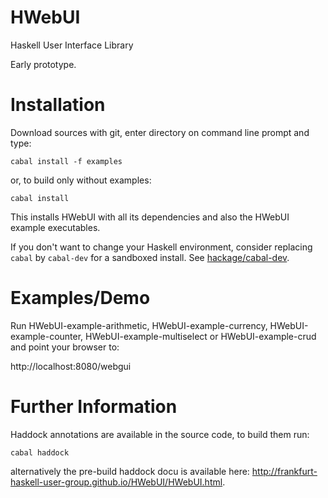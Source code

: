 HWebUI
======

Haskell User Interface Library

Early prototype.

Installation
============

Download sources with git, enter directory on command line prompt and type:

~~~
cabal install -f examples
~~~

or, to build only without examples:
~~~
cabal install
~~~

This installs HWebUI with all its dependencies and also the
HWebUI example executables.

If you don't want to change your Haskell environment, consider
replacing `cabal` by `cabal-dev` for a sandboxed install. See
[hackage/cabal-dev](http://hackage.haskell.org/package/cabal-dev).

Examples/Demo
=============

Run HWebUI-example-arithmetic, HWebUI-example-currency, HWebUI-example-counter, HWebUI-example-multiselect or HWebUI-example-crud and point your browser to:

http://localhost:8080/webgui

Further Information
===================

Haddock annotations are available in the source code, to build them run:

~~~
cabal haddock
~~~

alternatively the pre-build haddock docu is available here: http://frankfurt-haskell-user-group.github.io/HWebUI/HWebUI.html.

